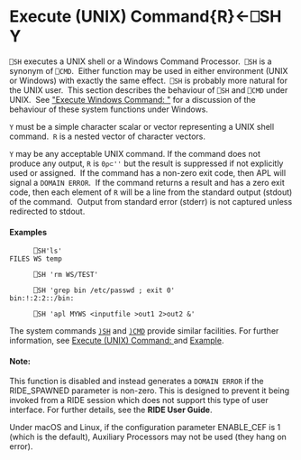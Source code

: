 




<h1 class="heading"><span class="name">Execute (UNIX) Command</span><span class="command">{R}←⎕SH Y</span></h1>

`⎕SH` executes a UNIX shell or a Windows Command Processor.  `⎕SH` is a synonym of `⎕CMD`.  Either function may be used in either environment (UNIX or Windows) with exactly the same effect.  `⎕SH` is probably more natural for the UNIX user.  This section describes the behaviour of `⎕SH` and `⎕CMD` under UNIX.  See ["Execute Windows Command: "](../../../system-functions-a-z/system-functions-a-z/execute-windows-command.md) for a discussion of the behaviour of these system functions under Windows.



`Y` must be a simple character scalar or vector representing a UNIX shell command.  `R` is a nested vector of character vectors.


`Y` may be any acceptable UNIX command. If the command does not produce any output, `R` is `0⍴⊂''` but the result is suppressed if not explicitly used or assigned.  If the command has a non-zero exit code, then APL will signal a `DOMAIN ERROR`.  If the command returns a result and has a zero exit code, then each element of `R` will be a line from the standard output (stdout) of the command.  Output from standard error (stderr) is not captured unless redirected to stdout.

#### Examples
```apl
      ⎕SH'ls'
FILES WS temp
 
      ⎕SH 'rm WS/TEST'
 
      ⎕SH 'grep bin /etc/passwd ; exit 0'
bin:!:2:2::/bin:
 
      ⎕SH 'apl MYWS <inputfile >out1 2>out2 &'
```


The system commands [`)SH`](../../../../system-commands/system-commands-a-z/sh.md) and [`)CMD`](../../../../system-commands/system-commands-a-z/cmd.md) provide similar facilities. For further information, see [Execute (UNIX) Command: ](../../../../system-commands/system-commands-a-z/sh.md) and [Example](../../../../system-commands/system-commands-a-z/cmd.md).

#### Note:


This function is disabled and instead generates a `DOMAIN ERROR` if the RIDE_SPAWNED parameter is non-zero. This is designed to prevent it being invoked from a RIDE session which does not support this type of user interface. For further details, see the **RIDE User Guide**.


Under macOS and Linux, if the configuration parameter ENABLE_CEF is 1 (which is the default), Auxiliary Processors may not be used (they hang on error).


